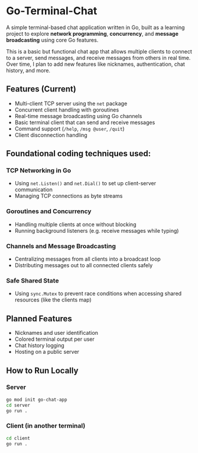 # Go-Terminal-Chat

A simple terminal-based chat application written in Go, built as a learning project to explore **network programming**, **concurrency**, and **message broadcasting** using core Go features.

This is a basic but functional chat app that allows multiple clients to connect to a server, send messages, and receive messages from others in real time. Over time, I plan to add new features like nicknames, authentication, chat history, and more.

## Features (Current)

- Multi-client TCP server using the `net` package
- Concurrent client handling with goroutines
- Real-time message broadcasting using Go channels
- Basic terminal client that can send and receive messages
- Command support (`/help`, `/msg @user`, `/quit`)
- Client disconnection handling

## Foundational coding techniques used:

### TCP Networking in Go

- Using `net.Listen()` and `net.Dial()` to set up client-server communication
- Managing TCP connections as byte streams

### Goroutines and Concurrency

- Handling multiple clients at once without blocking
- Running background listeners (e.g. receive messages while typing)

### Channels and Message Broadcasting

- Centralizing messages from all clients into a broadcast loop
- Distributing messages out to all connected clients safely

### Safe Shared State

- Using `sync.Mutex` to prevent race conditions when accessing shared resources (like the clients map)

## Planned Features

- Nicknames and user identification
- Colored terminal output per user
- Chat history logging
- Hosting on a public server

## How to Run Locally

### Server

```bash
go mod init go-chat-app
cd server
go run .
```

### Client (in another terminal)

```bash
cd client
go run .
```
